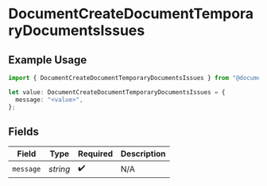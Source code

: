 # DocumentCreateDocumentTemporaryDocumentsIssues

## Example Usage

```typescript
import { DocumentCreateDocumentTemporaryDocumentsIssues } from "@documenso/sdk-typescript/models/errors";

let value: DocumentCreateDocumentTemporaryDocumentsIssues = {
  message: "<value>",
};
```

## Fields

| Field              | Type               | Required           | Description        |
| ------------------ | ------------------ | ------------------ | ------------------ |
| `message`          | *string*           | :heavy_check_mark: | N/A                |